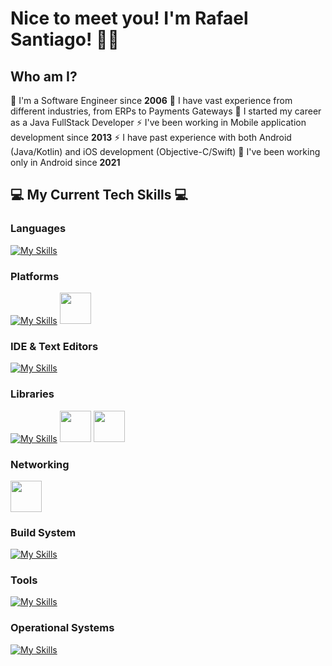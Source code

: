 # Nice to meet you! I'm Rafael Santiago! 👋🙇

<!--
**rmxsantiago/rmxsantiago** is a ✨ _special_ ✨ repository because its `README.md` (this file) appears on your GitHub profile.

Here are some ideas to get you started:

- 🔭 I’m currently working on ...
- 🌱 I’m currently learning ...
- 👯 I’m looking to collaborate on ...
- 🤔 I’m looking for help with ...
- 💬 Ask me about ...
- 📫 How to reach me: ...
- 😄 Pronouns: ...
- ⚡ Fun fact: ...
-->
## Who am I?
💬 I'm a Software Engineer since **2006** 
💬 I have vast experience from different industries, from ERPs to Payments Gateways
💬 I started my career as a Java FullStack Developer
⚡ I've been working in Mobile application development since **2013**
⚡ I have past experience with both Android (Java/Kotlin) and iOS development (Objective-C/Swift)
🔭 I've been working only in Android since **2021**


## 💻 My Current Tech Skills 💻

### Languages
[![My Skills](https://skillicons.dev/icons?i=kotlin,java,c,cpp&theme=light)](https://skillicons.dev)

### Platforms
[![My Skills](https://skillicons.dev/icons?i=arduino,raspberrypi&theme=light)](https://skillicons.dev)
<img height="50" src="https://user-images.githubusercontent.com/25181517/117269608-b7dcfb80-ae58-11eb-8e66-6cc8753553f0.png">


### IDE & Text Editors
[![My Skills](https://skillicons.dev/icons?i=androidstudio,idea,vim,vscode&theme=light)](https://skillicons.dev)

### Libraries
[![My Skills](https://skillicons.dev/icons?i=ktor&theme=light)](https://skillicons.dev)
<img height="50" src="https://user-images.githubusercontent.com/25181517/117533873-484d4480-afef-11eb-9fad-67c8605e3592.png">
<img height="50" src="https://user-images.githubusercontent.com/25181517/183892181-ad32b69e-3603-418c-b8e7-99e976c2a784.png">

### Networking
<img height="50" src="https://user-images.githubusercontent.com/25181517/192107858-fe19f043-c502-4009-8c47-476fc89718ad.png">


### Build System
[![My Skills](https://skillicons.dev/icons?i=gradle&theme=light)](https://skillicons.dev)

### Tools
[![My Skills](https://skillicons.dev/icons?i=git,github,regex&theme=light)](https://skillicons.dev)

### Operational Systems
[![My Skills](https://skillicons.dev/icons?i=apple,linux,arch&theme=light)](https://skillicons.dev)
